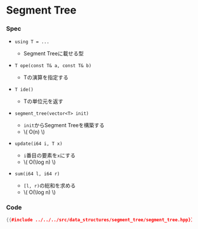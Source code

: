 # Segment Tree
### Spec

- `using T = ...`
  - Segment Treeに載せる型

- `T ope(const T& a, const T& b)`
  - Tの演算を指定する

- `T ide()`
  - Tの単位元を返す

- `segment_tree(vector<T> init)`
  - `init`からSegment Treeを構築する
  -  \\( O(n) \\)

- `update(i64 i, T x)`
  - `i`番目の要素を`x`にする
  -  \\( O(\log n) \\)

- `sum(i64 l, i64 r)`
  - `[l, r)`の総和を求める
  -  \\( O(\log n) \\)

### Code

```cpp
{{#include ../../../src/data_structures/segment_tree/segment_tree.hpp}}
```
